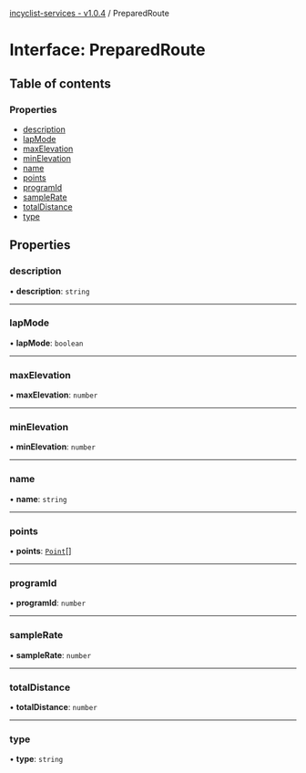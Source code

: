 [incyclist-services - v1.0.4](../README.md) / PreparedRoute

# Interface: PreparedRoute

## Table of contents

### Properties

- [description](PreparedRoute.md#description)
- [lapMode](PreparedRoute.md#lapmode)
- [maxElevation](PreparedRoute.md#maxelevation)
- [minElevation](PreparedRoute.md#minelevation)
- [name](PreparedRoute.md#name)
- [points](PreparedRoute.md#points)
- [programId](PreparedRoute.md#programid)
- [sampleRate](PreparedRoute.md#samplerate)
- [totalDistance](PreparedRoute.md#totaldistance)
- [type](PreparedRoute.md#type)

## Properties

### description

• **description**: `string`

___

### lapMode

• **lapMode**: `boolean`

___

### maxElevation

• **maxElevation**: `number`

___

### minElevation

• **minElevation**: `number`

___

### name

• **name**: `string`

___

### points

• **points**: [`Point`](Point.md)[]

___

### programId

• **programId**: `number`

___

### sampleRate

• **sampleRate**: `number`

___

### totalDistance

• **totalDistance**: `number`

___

### type

• **type**: `string`

